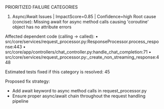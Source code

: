 PRIORITIZED FAILURE CATEGORIES

1) Async/Await Issues | ImpactScore=0.85 | Confidence=high
Root cause (concise): Missing await for async method calls causing 'coroutine' object has no attribute errors

Affected dependent code (calling → called):
•  src/core/services/request_processor.py:ResponseProcessor.process_response:443
•  src/core/app/controllers/chat_controller.py:handle_chat_completion:71
•  src/core/services/request_processor.py:_create_non_streaming_response:448

Estimated tests fixed if this category is resolved: 45

Proposed fix strategy:
- Add await keyword to async method calls in request_processor.py
- Ensure proper async/await chain throughout the request handling pipeline


